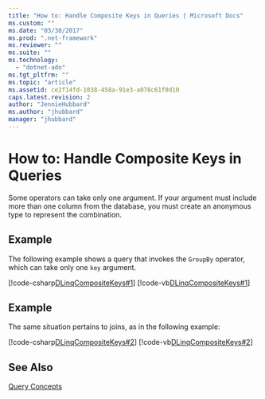 ```yaml
---
title: "How to: Handle Composite Keys in Queries | Microsoft Docs"
ms.custom: ""
ms.date: "03/30/2017"
ms.prod: ".net-framework"
ms.reviewer: ""
ms.suite: ""
ms.technology: 
  - "dotnet-ado"
ms.tgt_pltfrm: ""
ms.topic: "article"
ms.assetid: ce2f14fd-1038-458a-91e3-a078c61f0d10
caps.latest.revision: 2
author: "JennieHubbard"
ms.author: "jhubbard"
manager: "jhubbard"
---
```

# How to: Handle Composite Keys in Queries
Some operators can take only one argument. If your argument must include more than one column from the database, you must create an anonymous type to represent the combination.  
  
## Example  
 The following example shows a query that invokes the `GroupBy` operator, which can take only one `key` argument.  
  
 [!code-csharp[DLinqCompositeKeys#1](../../../../../../samples/snippets/csharp/VS_Snippets_Data/DLinqCompositeKeys/cs/Program.cs#1)]
 [!code-vb[DLinqCompositeKeys#1](../../../../../../samples/snippets/visualbasic/VS_Snippets_Data/DLinqCompositeKeys/vb/Module1.vb#1)]  
  
## Example  
 The same situation pertains to joins, as in the following example:  
  
 [!code-csharp[DLinqCompositeKeys#2](../../../../../../samples/snippets/csharp/VS_Snippets_Data/DLinqCompositeKeys/cs/Program.cs#2)]
 [!code-vb[DLinqCompositeKeys#2](../../../../../../samples/snippets/visualbasic/VS_Snippets_Data/DLinqCompositeKeys/vb/Module1.vb#2)]  
  
## See Also  
 [Query Concepts](../../../../../../docs/framework/data/adonet/sql/linq/query-concepts.md)